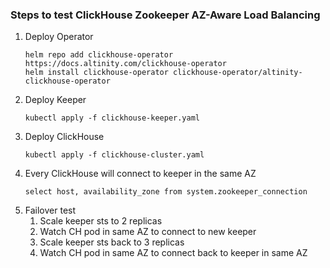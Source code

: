 

### Steps to test ClickHouse Zookeeper AZ-Aware Load Balancing

1. Deploy Operator
    ```shell
    helm repo add clickhouse-operator https://docs.altinity.com/clickhouse-operator
    helm install clickhouse-operator clickhouse-operator/altinity-clickhouse-operator
    ```
1. Deploy Keeper
    ```shell
    kubectl apply -f clickhouse-keeper.yaml
    ```
1. Deploy ClickHouse
    ```shell
    kubectl apply -f clickhouse-cluster.yaml
    ```
1. Every ClickHouse will connect to keeper in the same AZ
    ```shell
    select host, availability_zone from system.zookeeper_connection
    ```
1. Failover test
    1. Scale keeper sts to 2 replicas
    2. Watch CH pod in same AZ to connect to new keeper
    3. Scale keeper sts back to 3 replicas
    4. Watch CH pod in same AZ to connect back to keeper in same AZ 